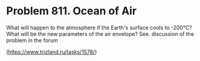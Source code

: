 # Problem 811. Ocean of Air

What will happen to the atmosphere if the Earth's surface cools to -200°C? What will be the new parameters of the air envelope? See. discussion of the problem in the forum

(https://www.trizland.ru/tasks/1578/)